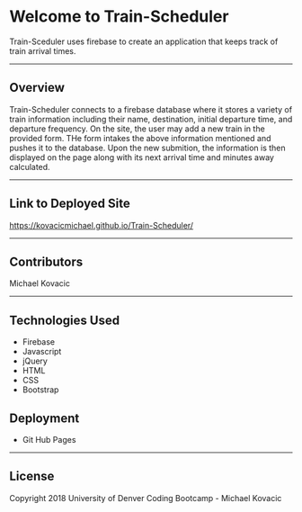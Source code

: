 # Welcome to Train-Scheduler
Train-Sceduler uses firebase to create an application that keeps track of train arrival times.

***

## Overview
Train-Scheduler connects to a firebase database where it stores a variety of train information including their name, destination, initial departure time, and departure frequency.  On the site, the user may add a new train in the provided form.  THe form intakes the above information mentioned and pushes it to the database.  Upon the new submition, the information is then displayed on the page along with its next arrival time and minutes away calculated.

***

## Link to Deployed Site
https://kovacicmichael.github.io/Train-Scheduler/

***

## Contributors
Michael Kovacic

***

## Technologies Used
* Firebase
* Javascript
* jQuery
* HTML
* CSS
* Bootstrap

## Deployment
* Git Hub Pages

***

## License
Copyright 2018 University of Denver Coding Bootcamp - Michael Kovacic
